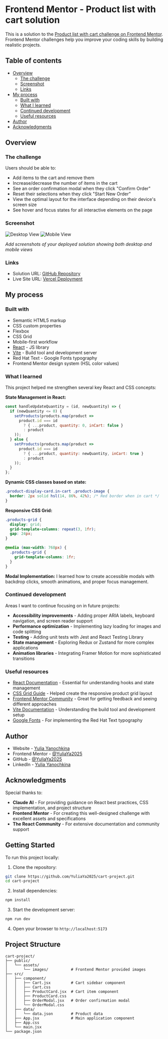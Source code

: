 # Frontend Mentor - Product list with cart solution

This is a solution to the [Product list with cart challenge on Frontend Mentor](https://www.frontendmentor.io/challenges/product-list-with-cart-5MmqLVAp_d). Frontend Mentor challenges help you improve your coding skills by building realistic projects.

## Table of contents

- [Overview](#overview)
  - [The challenge](#the-challenge)
  - [Screenshot](#screenshot)
  - [Links](#links)
- [My process](#my-process)
  - [Built with](#built-with)
  - [What I learned](#what-i-learned)
  - [Continued development](#continued-development)
  - [Useful resources](#useful-resources)
- [Author](#author)
- [Acknowledgments](#acknowledgments)

## Overview

### The challenge

Users should be able to:

- Add items to the cart and remove them
- Increase/decrease the number of items in the cart
- See an order confirmation modal when they click "Confirm Order"
- Reset their selections when they click "Start New Order"
- View the optimal layout for the interface depending on their device's screen size
- See hover and focus states for all interactive elements on the page

### Screenshot

![Desktop View](./screenshot-desktop.jpg)
![Mobile View](./screenshot-mobile.jpg)

*Add screenshots of your deployed solution showing both desktop and mobile views*

### Links

- Solution URL: [GitHub Repository](https://github.com/YuliaYa2025/cart-project)
- Live Site URL: [Vercel Deployment](https://cart-project-p1irfuarx-yulia-yanochkinas-projects.vercel.app/)

## My process

### Built with

- Semantic HTML5 markup
- CSS custom properties
- Flexbox
- CSS Grid
- Mobile-first workflow
- [React](https://reactjs.org/) - JS library
- [Vite](https://vitejs.dev/) - Build tool and development server
- Red Hat Text - Google Fonts typography
- Frontend Mentor design system (HSL color values)

### What I learned

This project helped me strengthen several key React and CSS concepts:

**State Management in React:**
```javascript
const handleUpdateQuantity = (id, newQuantity) => {
  if (newQuantity <= 0) {
    setProducts(products.map(product => 
      product.id === id 
        ? { ...product, quantity: 0, inCart: false }
        : product
    ));
  } else {
    setProducts(products.map(product => 
      product.id === id 
        ? { ...product, quantity: newQuantity, inCart: true }
        : product
    ));
  }
};
```

**Dynamic CSS classes based on state:**
```css
.product-display-card.in-cart .product-image {
  border: 2px solid hsl(14, 86%, 42%); /* Red border when in cart */
}
```

**Responsive CSS Grid:**
```css
.products-grid {
  display: grid;
  grid-template-columns: repeat(3, 1fr);
  gap: 24px;
}

@media (max-width: 768px) {
  .products-grid {
    grid-template-columns: 1fr;
  }
}
```

**Modal Implementation:**
I learned how to create accessible modals with backdrop clicks, smooth animations, and proper focus management.

### Continued development

Areas I want to continue focusing on in future projects:

- **Accessibility improvements** - Adding proper ARIA labels, keyboard navigation, and screen reader support
- **Performance optimization** - Implementing lazy loading for images and code splitting
- **Testing** - Adding unit tests with Jest and React Testing Library
- **State management** - Exploring Redux or Zustand for more complex applications
- **Animation libraries** - Integrating Framer Motion for more sophisticated transitions

### Useful resources

- [React Documentation](https://react.dev/) - Essential for understanding hooks and state management
- [CSS Grid Guide](https://css-tricks.com/snippets/css/complete-guide-grid/) - Helped create the responsive product grid layout
- [Frontend Mentor Community](https://www.frontendmentor.io/community) - Great for getting feedback and seeing different approaches
- [Vite Documentation](https://vitejs.dev/guide/) - Understanding the build tool and development setup
- [Google Fonts](https://fonts.google.com/specimen/Red+Hat+Text) - For implementing the Red Hat Text typography

## Author

- Website - [Yulia Yanochkina](https://www.your-site.com)
- Frontend Mentor - [@YuliaYa2025](https://www.frontendmentor.io/profile/YuliaYa2025)
- GitHub - [@YuliaYa2025](https://www.github.com/YuliaYa2025)
- LinkedIn - [Yulia Yanochkina](https://www.linkedin.com/in/yourprofile)

## Acknowledgments

Special thanks to:

- **Claude AI** - For providing guidance on React best practices, CSS implementation, and project structure
- **Frontend Mentor** - For creating this well-designed challenge with excellent assets and specifications
- **The React Community** - For extensive documentation and community support

## Getting Started

To run this project locally:

1. Clone the repository:
```bash
git clone https://github.com/YuliaYa2025/cart-project.git
cd cart-project
```

2. Install dependencies:
```bash
npm install
```

3. Start the development server:
```bash
npm run dev
```

4. Open your browser to `http://localhost:5173`

## Project Structure

```
cart-project/
├── public/
│   └── assets/
│       └── images/          # Frontend Mentor provided images
├── src/
│   ├── component/
│   │   ├── Cart.jsx         # Cart sidebar component
│   │   ├── Cart.css
│   │   ├── ProductCard.jsx  # Cart item component
│   │   ├── ProductCard.css
│   │   ├── OrderModal.jsx   # Order confirmation modal
│   │   └── OrderModal.css
│   ├── data/
│   │   └── data.json        # Product data
│   ├── App.jsx              # Main application component
│   ├── App.css
│   └── main.jsx
└── package.json
```
